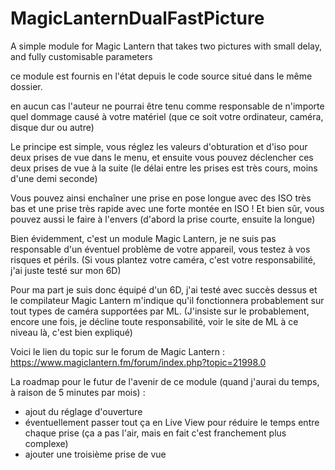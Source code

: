 # MagicLanternDualFastPicture
A simple module for Magic Lantern that takes two pictures with small delay, and fully customisable parameters

ce module est fournis en l'état depuis le code source situé dans le même dossier.

en aucun cas l'auteur ne pourrai être tenu comme responsable de n'importe quel dommage causé à votre matériel (que ce soit votre ordinateur, caméra, disque dur ou autre)

Le principe est simple, vous réglez les valeurs d'obturation et d'iso pour deux prises de vue dans le menu, et ensuite vous pouvez déclencher ces deux prises de vue à la suite (le délai entre les prises est très cours, moins d'une demi seconde)

Vous pouvez ainsi enchaîner une prise en pose longue avec des ISO très bas et une prise très rapide avec une forte montée en ISO !
Et bien sûr, vous pouvez aussi le faire à l'envers (d'abord la prise courte, ensuite la longue)

Bien évidemment, c'est un module Magic Lantern, je ne suis pas responsable d'un éventuel problème de votre appareil, vous testez à vos risques et périls. (Si vous plantez votre caméra, c'est votre responsabilité, j'ai juste testé sur mon 6D)

Pour ma part je suis donc équipé d'un 6D, j'ai testé avec succès dessus et le compilateur Magic Lantern m'indique qu'il fonctionnera probablement sur tout types de caméra supportées par ML. (J'insiste sur le probablement, encore une fois, je décline toute responsabilité, voir le site de ML à ce niveau là, c'est bien expliqué)

Voici le lien du topic sur le forum de Magic Lantern : https://www.magiclantern.fm/forum/index.php?topic=21998.0

La roadmap pour le futur de l'avenir de ce module (quand j'aurai du temps, à raison de 5 minutes par mois) :
- ajout du réglage d'ouverture
- éventuellement passer tout ça en Live View pour réduire le temps entre chaque prise (ça a pas l'air, mais en fait c'est franchement plus complexe)
- ajouter une troisième prise de vue

